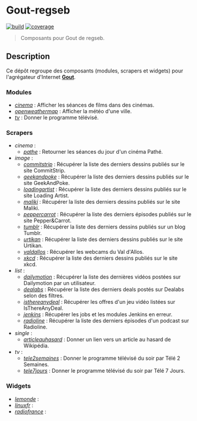 # Gout-regseb

[![build][img-build]][link-build]
[![coverage][img-coverage]][link-coverage]

> Composants pour Gout de regseb.

## Description

Ce dépôt regroupe des composants (modules, scrapers et widgets) pour
l'agrégateur d'Internet **[Gout](https://github.com/regseb/gout)**.

### Modules

- [_cinema_](src/module/cinema#readme) : Afficher les séances de films dans des
  cinémas.
- [_openweathermap_](src/module/openweathermap#readme) : Afficher la météo d'une
  ville.
- [_tv_](src/module/tv#readme) : Donner le programme télévisé.

### Scrapers

- _cinema_ :
  - [_pathe_](src/scraper/cinema/pathe#readme) : Retourner les séances du jour
    d'un cinéma Pathé.
- _image_ :
  - [_commitstrip_](src/scraper/image/commitstrip#readme) : Récupérer la liste
    des derniers dessins publiés sur le site CommitStrip.
  - [_geekandpoke_](src/scraper/image/geekandpoke#readme) : Récupérer la liste
    des derniers dessins publiés sur le site GeekAndPoke.
  - [_loadingartist_](src/scraper/image/loadingartist#readme) : Récupérer la
    liste des derniers dessins publiés sur le site Loading Artist.
  - [_maliki_](src/scraper/image/maliki#readme) : Récupérer la liste des
    derniers dessins publiés sur le site Maliki.
  - [_peppercarrot_](src/scraper/image/peppercarrot#readme) : Récupérer la liste
    des derniers épisodes publiés sur le site Pepper&Carrot.
  - [_tumblr_](src/scraper/image/tumblr#readme) : Récupérer la liste des
    derniers dessins publiés sur un blog Tumblr.
  - [_urtikan_](src/scraper/image/urtikan#readme) : Récupérer la liste des
    derniers dessins publiés sur le site Urtikan.
  - [_valdallos_](src/scraper/image/valdallos#readme) : Récupérer les webcams du
    Val d'Allos.
  - [_xkcd_](src/scraper/image/xkcd#readme) : Récupérer la liste des derniers
    dessins publiés sur le site xkcd.
- _list_ :
  - [_dailymotion_](src/scraper/list/dailymotion#readme) : Récupérer la liste
    des dernières vidéos postées sur Dailymotion par un utilisateur.
  - [_dealabs_](src/scraper/list/dealabs#readme) : Récupérer la liste des
    derniers deals postés sur Dealabs selon des filtres.
  - [_isthereanydeal_](src/scraper/list/isthereanydeal#readme) : Récupérer les
    offres d'un jeu vidéo listées sur IsThereAnyDeal.
  - [_jenkins_](src/scraper/list/jenkins#readme) : Récupérer les jobs et les
    modules Jenkins en erreur.
  - [_radioline_](src/scraper/list/radioline#readme) : Récupérer la liste des
    derniers épisodes d'un podcast sur Radioline.
- _single_ :
  - [_articleauhasard_](src/scraper/single/articleauhasard#readme) : Donner un
    lien vers un article au hasard de Wikipédia.
- _tv_ :
  - [_tele2semaines_](src/scraper/single/tele2semaines#readme) : Donner le
    programme télévisé du soir par Télé 2 Semaines.
  - [_tele7jours_](src/scraper/single/tele7jours#readme) : Donner le programme
    télévisé du soir par Télé 7 Jours.

### Widgets

- [_lemonde_](src/widget/lemonde#readme) :
- [_linuxfr_](src/widget/linuxfr#readme) :
- [_radiofrance_](src/widget/radiofrance#readme) :

[img-build]:https://img.shields.io/github/actions/workflow/status/regseb/gout-regseb/ci.yml?branch=main&logo=github&logoColor=white
<!-- Attendre que le logo de Stryker soit accepté.
     https://github.com/simple-icons/simple-icons/pull/7388 -->
[img-coverage]:https://img.shields.io/endpoint?label=coverage&url=https%3A%2F%2Fbadge-api.stryker-mutator.io%2Fgithub.com%2Fregseb%2Fgout-regseb%2Fmain

[link-build]:https://github.com/regseb/gout-regseb/actions/workflows/ci.yml?query=branch%3Amain
[link-coverage]:https://dashboard.stryker-mutator.io/reports/github.com/regseb/gout-regseb/main
